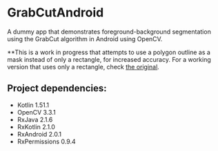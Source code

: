 # GrabCutAndroid
A dummy app that demonstrates foreground-background segmentation using the GrabCut algorithm in Android using OpenCV.

**This is a work in progress that attempts to use a polygon outline as a mask instead of only a rectangle, for increased accuracy. For a working version that uses only a rectangle, check [the original](https://github.com/mrmitew/GrabCutAndroid).

## Project dependencies:
- Kotlin 1.51.1
- OpenCV 3.3.1
- RxJava 2.1.6
- RxKotlin 2.1.0
- RxAndroid 2.0.1
- RxPermissions 0.9.4
